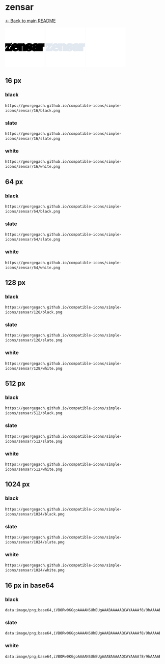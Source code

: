# zensar

[← Back to main README](../../README.md)


<img src="./128/black.png" width="128" alt="zensar black icon" />
<img src="./128/slate.png" width="128" alt="zensar slate icon" />
<img src="./128/white.png" width="128" alt="zensar white icon" />

## 16 px

### black
```
https://georgegach.github.io/compatible-icons/simple-icons/zensar/16/black.png
```

### slate
```
https://georgegach.github.io/compatible-icons/simple-icons/zensar/16/slate.png
```

### white
```
https://georgegach.github.io/compatible-icons/simple-icons/zensar/16/white.png
```

## 64 px

### black
```
https://georgegach.github.io/compatible-icons/simple-icons/zensar/64/black.png
```

### slate
```
https://georgegach.github.io/compatible-icons/simple-icons/zensar/64/slate.png
```

### white
```
https://georgegach.github.io/compatible-icons/simple-icons/zensar/64/white.png
```

## 128 px

### black
```
https://georgegach.github.io/compatible-icons/simple-icons/zensar/128/black.png
```

### slate
```
https://georgegach.github.io/compatible-icons/simple-icons/zensar/128/slate.png
```

### white
```
https://georgegach.github.io/compatible-icons/simple-icons/zensar/128/white.png
```

## 512 px

### black
```
https://georgegach.github.io/compatible-icons/simple-icons/zensar/512/black.png
```

### slate
```
https://georgegach.github.io/compatible-icons/simple-icons/zensar/512/slate.png
```

### white
```
https://georgegach.github.io/compatible-icons/simple-icons/zensar/512/white.png
```

## 1024 px

### black
```
https://georgegach.github.io/compatible-icons/simple-icons/zensar/1024/black.png
```

### slate
```
https://georgegach.github.io/compatible-icons/simple-icons/zensar/1024/slate.png
```

### white
```
https://georgegach.github.io/compatible-icons/simple-icons/zensar/1024/white.png
```

## 16 px in base64

### black
```
data:image/png;base64,iVBORw0KGgoAAAANSUhEUgAAABAAAAAQCAYAAAAf8/9hAAAABmJLR0QA/wD/AP+gvaeTAAAAkElEQVQ4je3QuwoBABTG8Z9bWWRRNgwWm/fxCnZPZLZ4AItXMAkpSblELrlbzmCWsvgv3+n09e90+PN7EuggiQUuyCMVuxPaaOCKEeqYo4o1DHHGAPuYn1iG4IotbthFbqI3S+KIKWpxVQ8PHEKUxj1Emeg8I5tpTKLQRRY5tFBGESsU0EcFpTfZ+KPH/fkyL6S9KBtncCWWAAAAAElFTkSuQmCC
```

### slate
```
data:image/png;base64,iVBORw0KGgoAAAANSUhEUgAAABAAAAAQCAYAAAAf8/9hAAAABmJLR0QA/wD/AP+gvaeTAAAAu0lEQVQ4je3QPS5EUQCG4fc9c6/ITEQjURkKjc5+bEFvRWqNBWjswl9GYSRGiLgSN+d8ehuYZp4lPLCxfj4vP67EUsmrya+WXcgkoUB+JsXLimcmI4WHVE4xL4bjUN5dLD/vSA6Qe8gcSg/ZAlbgTNO1ZBBnIYM4Bb6IU+StSAZ0AZwIpOUGaMB3aEno1AqMYi+gBEDbeRd8glaB68TtUtxJcoE5LLqfxsqwp94GjiDzNEZNrzyu433jvz8nWllchxTc1QAAAABJRU5ErkJggg==
```

### white
```
data:image/png;base64,iVBORw0KGgoAAAANSUhEUgAAABAAAAAQCAYAAAAf8/9hAAAABmJLR0QA/wD/AP+gvaeTAAAAmUlEQVQ4je3QPWpCYRSE4cerN4giaQSrqIWNnftxC/auKLWNC0jjLvzDRgS1EW8gop/NyQZEsPFt5jAMw3B483pKKaUJMuzwh0+Uw/vFN4a4YIkBtujhWEopzfGFBdrI8YED6qigiLtADafQfRbmBv1Y9YMbzkhRcI0FeWRS6KiCdQSmqKKBMTpoxZImZujGyv+y1aO/e/NM7kpYJd4T1+5wAAAAAElFTkSuQmCC
```

